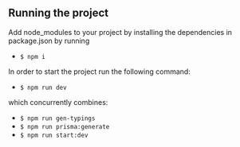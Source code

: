 ## Running the project

Add node_modules to your project by installing the dependencies in package.json by running

- `$ npm i`

In order to start the project run the following command:

- `$ npm run dev`

which concurrently combines:

- `$ npm run gen-typings`
- `$ npm run prisma:generate`
- `$ npm run start:dev`
